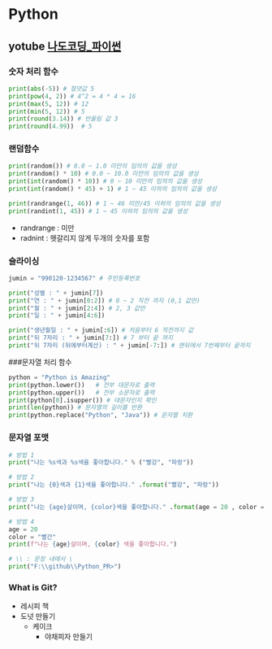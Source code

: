 # Python
## yotube [나도코딩_파이썬](https://youtu.be/kWiCuklohdY)

### 숫자 처리 함수
```python
print(abs(-5)) # 절댓값 5
print(pow(4, 2)) # 4^2 = 4 * 4 = 16
print(max(5, 12)) # 12
print(min(5, 12)) # 5
print(round(3.14)) # 반올림 값 3
print(round(4.99))  # 5
````

### 랜덤함수
```python
print(random()) # 0.0 ~ 1.0 미만의 임의의 값을 생성
print(random() * 10) # 0.0 ~ 10.0 미만의 임의의 값을 생성
print(int(random() * 10)) # 0 ~ 10 미만의 임의의 값을 생성
print(int(random() * 45) + 1) # 1 ~ 45 이하의 임의의 값을 생성

print(randrange(1, 46)) # 1 ~ 46 미만/45 이하의 임의의 값을 생성
print(randint(1, 45)) # 1 ~ 45 이하의 임의의 값을 생성
```
* randrange : 미만
* radnint : 헷갈리지 않게 두개의 숫자를 포함

### 슬라이싱
```python
jumin = "990120-1234567" # 주민등록번호

print("성별 : " + jumin[7])
print("연 : " + jumin[0:2]) # 0 ~ 2 직전 까지 (0,1 값만)
print("월 : " + jumin[2:4]) # 2, 3 값만
print("일 : " + jumin[4:6])

print("생년월일 : " + jumin[:6]) # 처음부터 6 직전까지 값
print("뒤 7자리 : " + jumin[7:]) # 7 부터 끝 까지
print("뒤 7자리 (뒤에부터계산) : " + jumin[-7:]) # 맨뒤에서 7번째부터 끝까지
```

###문자열 처리 함수
```python
python = "Python is Amazing"
print(python.lower())   # 전부 대문자로 출력
print(python.upper())   # 전부 소문자로 출력
print(python[0].isupper()) # 대문자인지 확인
print(len(python)) # 문자열의 길이를 반환
print(python.replace("Python", "Java")) # 문자열 치환
```

### 문자열 포맷
```python
# 방법 1
print("나는 %s색과 %s색을 좋아합니다." % ("빨강", "파랑"))

# 방법 2
print("나는 {0}색과 {1}색을 좋아합니다." .format("빨강", "파랑"))

# 방법 3
print("나는 {age}살이며, {color}색을 좋아합니다." .format(age = 20 , color = "빨강"))

# 방법 4
age = 20
color = "빨간"
print(f"나는 {age}살이며, {color} 색을 좋아합니다.")

# \\ : 문장 내에서 \
print("F:\\github\\Python_PR>")
```

### What is Git?
* 레시피 책
* 도넛 만들기
  * 케이크
    * 야채피자 만들기

